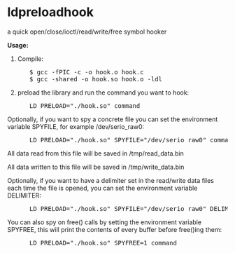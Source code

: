 ldpreloadhook
=============

a quick open/close/ioctl/read/write/free symbol hooker

**Usage:**

1. Compile:
<pre>
      $ gcc -fPIC -c -o hook.o hook.c
      $ gcc -shared -o hook.so hook.o -ldl
</pre>

2. preload the library and run the command you want to hook:
<pre>
      LD_PRELOAD="./hook.so" command
</pre>

Optionally, if you want to spy a concrete file you can set the environment variable SPYFILE, for example /dev/serio_raw0:
<pre>
      LD_PRELOAD="./hook.so" SPYFILE="/dev/serio_raw0" command
</pre>

All data read from this file will be saved in /tmp/read_data.bin

All data written to this file will be saved in /tmp/write_data.bin

Optionally, if you want to have a delimiter set in the read/write data files each time the file is opened, you can set the environment variable DELIMITER:
<pre>
      LD_PRELOAD="./hook.so" SPYFILE="/dev/serio_raw0" DELIMITER="---" command
</pre>

You can also spy on free() calls by setting the environment variable SPYFREE, this will print the contents of every buffer before free()ing them:
<pre>
      LD_PRELOAD="./hook.so" SPYFREE=1 command
</pre>

